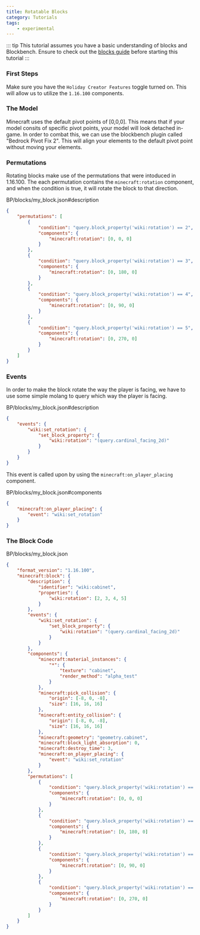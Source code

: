 ```yaml
---
title: Rotatable Blocks
category: Tutorials
tags:
    - experimental
---
```


::: tip
This tutorial assumes you have a basic understanding of blocks and Blockbench.
Ensure to check out the [blocks guide](/blocks/blocks-intro) before starting this tutorial
:::

### First Steps

Make sure you have the `Holiday Creator Features` toggle turned on. This will allow us to utilize the `1.16.100` components.

### The Model

Minecraft uses the default pivot points of [0,0,0]. This means that if your model consits of specific pivot points, your model will look detached in-game. In order to combat this, we can use the blockbench plugin called "Bedrock Pivot Fix 2". This will align your elements to the default pivot point without moving your elements.

### Permutations

Rotating blocks make use of the permutations that were intoduced in 1.16.100. The each permutation contains the `minecraft:rotation` component, and when the condition is true, it will rotate the block to that direction.

<CodeHeader>BP/blocks/my_block.json#description</CodeHeader>

```json
{
	"permutations": [
		{
			"condition": "query.block_property('wiki:rotation') == 2",
			"components": {
				"minecraft:rotation": [0, 0, 0]
			}
		},
		{
			"condition": "query.block_property('wiki:rotation') == 3",
			"components": {
				"minecraft:rotation": [0, 180, 0]
			}
		},
		{
			"condition": "query.block_property('wiki:rotation') == 4",
			"components": {
				"minecraft:rotation": [0, 90, 0]
			}
		},
		{
			"condition": "query.block_property('wiki:rotation') == 5",
			"components": {
				"minecraft:rotation": [0, 270, 0]
			}
		}
	]
}
```

### Events

In order to make the block rotate the way the player is facing, we have to use some simple molang to query which way the player is facing.

<CodeHeader>BP/blocks/my_block.json#description</CodeHeader>

```json
{
	"events": {
		"wiki:set_rotation": {
			"set_block_property": {
				"wiki:rotation": "(query.cardinal_facing_2d)"
			}
		}
	}
}
```

This event is called upon by using the `minecraft:on_player_placing` component.

<CodeHeader>BP/blocks/my_block.json#components</CodeHeader>

```json
{
	"minecraft:on_player_placing": {
		"event": "wiki:set_rotation"
	}
}
```

### The Block Code

<CodeHeader>BP/blocks/my_block.json</CodeHeader>

```json
{
	"format_version": "1.16.100",
	"minecraft:block": {
		"description": {
			"identifier": "wiki:cabinet",
			"properties": {
				"wiki:rotation": [2, 3, 4, 5]
			}
		},
		"events": {
			"wiki:set_rotation": {
				"set_block_property": {
					"wiki:rotation": "(query.cardinal_facing_2d)"
				}
			}
		},
		"components": {
			"minecraft:material_instances": {
				"*": {
					"texture": "cabinet",
					"render_method": "alpha_test"
				}
			},
			"minecraft:pick_collision": {
				"origin": [-8, 0, -8],
				"size": [16, 16, 16]
			},
			"minecraft:entity_collision": {
				"origin": [-8, 0, -8],
				"size": [16, 16, 16]
			},
			"minecraft:geometry": "geometry.cabinet",
			"minecraft:block_light_absorption": 0,
			"minecraft:destroy_time": 3,
			"minecraft:on_player_placing": {
				"event": "wiki:set_rotation"
			}
		},
		"permutations": [
			{
				"condition": "query.block_property('wiki:rotation') == 2",
				"components": {
					"minecraft:rotation": [0, 0, 0]
				}
			},
			{
				"condition": "query.block_property('wiki:rotation') == 3",
				"components": {
					"minecraft:rotation": [0, 180, 0]
				}
			},
			{
				"condition": "query.block_property('wiki:rotation') == 4",
				"components": {
					"minecraft:rotation": [0, 90, 0]
				}
			},
			{
				"condition": "query.block_property('wiki:rotation') == 5",
				"components": {
					"minecraft:rotation": [0, 270, 0]
				}
			}
		]
	}
}
```

